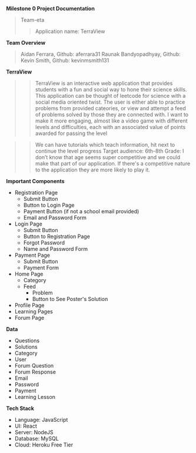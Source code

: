 **Milestone 0 Project Documentation**
>Team-eta
>>Application name: TerraView


**Team Overview**
>	Aidan Ferrara, Github: aferrara31
>	Raunak Bandyopadhyay, Github:
>	Kevin Smith, Github: kevinmsmith131
>	
**TerraView**
>> TerraView is an interactive web application that provides students with a fun and social way to hone their science skills. This application can be thought of leetcode for science with a social media oriented twist. The user is either able to practice problems from provided cateories, or view and attempt a feed of problems solved by those they are connected with. I want to make it more engaging, almost like a video game  with different levels and  difficulties, each with an associated value of points awarded for passing the level

>>    We can have tutorials which teach information, hit next to continue the level progress
>>    Target audience: 6th-8th Grade: I don’t know that age seems super competitive and we could make that part of our application. If there's a competitive nature to the application they are more likely to play it.

**Important Components**
- Registration Page
    - Submit Button
    - Button to Login Page
    - Payment Button (if not a school email provided)
    - Email and Password Form
- Login Page
    - Submit Button
    - Button to Registration Page
    - Forgot Password
    - Name and Password Form
- Payment Page
    - Submit Button
    - Payment Form
- Home Page
    - Category
    - Feed
        - Problem 
        - Button to See Poster's Solution
- Profile Page
- Learning Pages
- Forum Page

**Data**
- Questions
- Solutions
- Category
- User
- Forum Question
- Forum Response
- Email
- Password
- Payment
- Learning Lesson 

**Tech Stack**
- Language: JavaScript
- UI: React
- Server: NodeJS
- Database: MySQL
- Cloud: Heroku Free Tier
